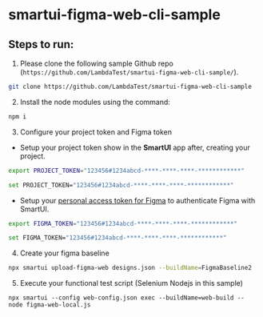# smartui-figma-web-cli-sample

## Steps to run:
1. Please clone the following sample Github repo (`https://github.com/LambdaTest/smartui-figma-web-cli-sample/`).

```bash
git clone https://github.com/LambdaTest/smartui-figma-web-cli-sample
```
2. Install the node modules using the command:

```bash
npm i
```
3. Configure your project token and Figma token

- Setup your project token show in the **SmartUI** app after, creating your project.

<Tabs className="docs__val" groupId="language">
<TabItem value="MacOS/Linux" label="MacOS/Linux" default>

```bash
export PROJECT_TOKEN="123456#1234abcd-****-****-****-************"
```

</TabItem>
<TabItem value="Windows" label="Windows - CMD" default>

```bash
set PROJECT_TOKEN="123456#1234abcd-****-****-****-************"
```

</TabItem>
</Tabs>

- Setup your [personal access token for Figma](https://help.figma.com/hc/en-us/articles/8085703771159-Manage-personal-access-tokens) to authenticate Figma with SmartUI.

<Tabs className="docs__val" groupId="language">
<TabItem value="MacOS/Linux" label="MacOS/Linux" default>

```bash
export FIGMA_TOKEN="123456#1234abcd-****-****-****-************"
```

</TabItem>
<TabItem value="Windows" label="Windows - CMD" default>

```bash
set FIGMA_TOKEN="123456#1234abcd-****-****-****-************"
```

</TabItem>
</Tabs>

4. Create your figma baseline 
```bash
npx smartui upload-figma-web designs.json --buildName=FigmaBaseline2  
```
5. Execute your functional test script (Selenium Nodejs in this sample)
```
npx smartui --config web-config.json exec --buildName=web-build -- node figma-web-local.js
```
